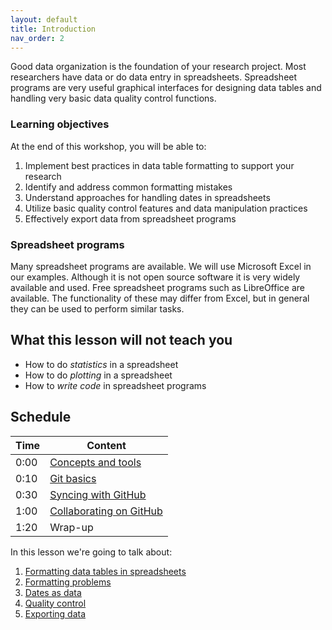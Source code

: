 ```yaml
---
layout: default
title: Introduction
nav_order: 2
---
```


Good data organization is the foundation of your research
project. Most researchers have data or do data entry in
spreadsheets. Spreadsheet programs are very useful graphical
interfaces for designing data tables and handling very basic data
quality control functions.

### Learning objectives

At the end of this workshop, you will be able to:
1. Implement best practices in data table formatting to support your research
2. Identify and address common formatting mistakes
3. Understand approaches for handling dates in spreadsheets
4. Utilize basic quality control features and data manipulation practices
5. Effectively export data from spreadsheet programs

### Spreadsheet programs

Many spreadsheet programs are available. We will use Microsoft Excel in our examples.
Although it is not open source software it is very widely available and used. Free spreadsheet programs such as LibreOffice are available.
The functionality of these may differ from Excel, but in general they can be used to perform similar tasks.


## What this lesson will not teach you

- How to do *statistics* in a spreadsheet
- How to do *plotting* in a spreadsheet
- How to *write code* in spreadsheet programs

## Schedule

| Time | Content 
| --- | --- 
| 0:00 | [Concepts and tools](01_what_is_git.md)
| 0:10 | [Git basics](02_getting_started.md)
| 0:30 | [Syncing with GitHub](03_sync.md)
| 1:00 | [Collaborating on GitHub](04_collab.md)
| 1:20 | Wrap-up


In this lesson we're going to talk about:

1. [Formatting data tables in spreadsheets](../01-format-data/)
2. [Formatting problems](../02-common-mistakes/)
3. [Dates as data](../03-dates-as-data/)
4. [Quality control](../04-quality-assurance/)
5. [Exporting data](../05-exporting-data/)


